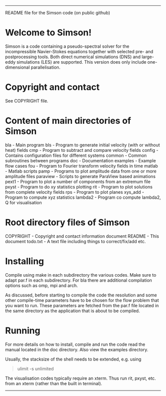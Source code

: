 ********************************************************************************
README file for the Simson code (on public github)


Welcome to Simson!
==================
Simson is a code containing a pseudo-spectral solver for the
incompressible Navier-Stokes equations together with selected pre- and
postprocessing tools. Both direct numerical simulations (DNS) and
large-eddy simulations (LES) are supported. This version does only
include one-dimensional parallelisation.


Copyright and contact
=====================
See COPYRIGHT file.


Content of main directories of Simson
=====================================
bla       - Main program
bls       - Program to generate initial velocity (with or without heat) fields
cmp       - Program to subtract and compare velocity fields
config    - Contains configuration files for different systems
common    - Common subroutines between programs
doc       - Documentation
examples  - Example flow cases
fou       - Program to Fourier transform velocity fields in time
matlab    - Matlab scripts
pamp      - Programs to plot amplitude data from one or more amplitude files
paraview  - Scripts to generate ParaView based animations
pext1     - Program to plot a number of components from an extremum file
pxyst     - Program to do xy statistics plotting
rit       - Program to plot solutions from complete velocity fields
rps       - Program to plot planes
xys_add   - Program to compute xyz statistics
lambda2   - Program co compute lambda2, Q for visualisation


Root directory files of Simson
==============================
COPYRIGHT - Copyright and contact information document
README    - This document
todo.txt  - A text file including things to correct/fix/add etc.


Installing
==========
Compile using make in each subdirectory the various codes. Make sure to
adapt par.f in each subdirectory. For bla there are additional compilation
options such as omp, mpi and arch.

As discussed, before starting to compile the code the resolution and some other
compile-time parameters have to be chosen for the flow problem that
you want to run. These parameters are fetched from the par.f file
located in the same directory as the application that is about to be
compiled. 


Running
=======
For more details on how to install, compile and run the code read the manual
located in the doc directory. Also view the examples directory.

Usually, the stacksize of the shell needs to be extended, e.g. using

> ulimit -s unlimited

The visualisation codes typically require an xterm. Thus run rit, pxyst, etc.
from an xterm (rather than the built in terminal).


********************************************************************************
